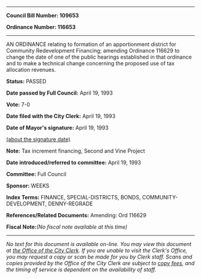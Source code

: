 

********

**Council Bill Number: 109653**
   
**Ordinance Number: 116653**
********

 AN ORDINANCE relating to formation of an apportionment district for Community Redevelopment Financing; amending Ordinance 116629 to change the date of one of the public hearings established in that ordinance and to make a technical change concerning the proposed use of tax allocation revenues.

**Status:** PASSED
   
**Date passed by Full Council:** April 19, 1993
   
**Vote:** 7-0
   
**Date filed with the City Clerk:** April 19, 1993
   
**Date of Mayor's signature:** April 19, 1993
   
[(about the signature date)](/~public/approvaldate.htm)
   
   
**Note:** Tax increment financing, Second and Vine Project

   
**Date introduced/referred to committee:** April 19, 1993
   
**Committee:** Full Council
   
**Sponsor:** WEEKS
   
   
**Index Terms:** FINANCE, SPECIAL-DISTRICTS, BONDS, COMMUNITY-DEVELOPMENT, DENNY-REGRADE

**References/Related Documents:** Amending: Ord 116629

**Fiscal Note:**_(No fiscal note available at this time)_
********

_No text for this document is available on-line. You may view this document at [the Office of the City Clerk](http://www.seattle.gov/leg/clerk/contactUs.htm). If you are unable to visit the Clerk's Office, you may request a copy or scan be made for you by Clerk staff. Scans and copies provided by the Office of the City Clerk are subject to [copy fees](http://clerk.seattle.gov/~public/clerkfees.htm), and the timing of service is dependent on the availability of staff._

